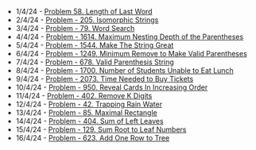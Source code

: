 - 1/4/24 - [Problem 58. Length of Last Word](https://leetcode.com/problems/length-of-last-word/description/?envType=daily-question&envId=2024-04-01)
- 2/4/24 - [Problem - 205. Isomorphic Strings](https://leetcode.com/problems/isomorphic-strings/)
- 3/4/24 - [Problem - 79. Word Search](https://leetcode.com/problems/word-search/description)
- 4/4/24 - [Problem - 1614. Maximum Nesting Depth of the Parentheses](https://leetcode.com/problems/maximum-nesting-depth-of-the-parentheses/description)
- 5/4/24 - [Problem - 1544. Make The String Great](https://leetcode.com/problems/make-the-string-great/description)
- 6/4/24 - [Problem - 1249. Minimum Remove to Make Valid Parentheses](https://leetcode.com/problems/minimum-remove-to-make-valid-parentheses/description)
- 7/4/24 - [Problem - 678. Valid Parenthesis String](https://leetcode.com/problems/valid-parenthesis-string/description)
- 8/4/24 - [Problem - 1700. Number of Students Unable to Eat Lunch](https://leetcode.com/problems/number-of-students-unable-to-eat-lunch/description)
- 9/4/24 - [Problem - 2073. Time Needed to Buy Tickets](https://leetcode.com/problems/time-needed-to-buy-tickets/description)
- 10/4/24 - [Problem - 950. Reveal Cards In Increasing Order](https://leetcode.com/problems/reveal-cards-in-increasing-order/)
- 11/4/24 - [Problem - 402. Remove K Digits](https://leetcode.com/problems/remove-k-digits/description)
- 12/4/24 - [Problem - 42. Trapping Rain Water](https://leetcode.com/problems/trapping-rain-water/description)
- 13/4/24 - [Problem - 85. Maximal Rectangle](https://leetcode.com/problems/maximal-rectangle/description)
- 14/4/24 - [Problem - 404. Sum of Left Leaves](https://leetcode.com/problems/sum-of-left-leaves/description)
- 15/4/24 - [Problem - 129. Sum Root to Leaf Numbers](https://leetcode.com/problems/sum-root-to-leaf-numbers/description)
- 16/4/24 - [Problem - 623. Add One Row to Tree](https://leetcode.com/problems/add-one-row-to-tree/description)

